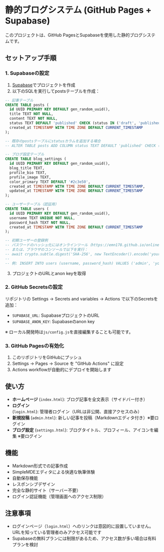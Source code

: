 # 静的ブログシステム (GitHub Pages + Supabase)

このプロジェクトは、GitHub PagesとSupabaseを使用した静的ブログシステムです。

## セットアップ手順

### 1. Supabaseの設定

1. [Supabase](https://supabase.com)でプロジェクトを作成
2. 以下のSQLを実行してpostsテーブルを作成：

```sql
-- 記事テーブル
CREATE TABLE posts (
  id UUID PRIMARY KEY DEFAULT gen_random_uuid(),
  title TEXT NOT NULL,
  content TEXT NOT NULL,
  status TEXT DEFAULT 'published' CHECK (status IN ('draft', 'published', 'private')),
  created_at TIMESTAMP WITH TIME ZONE DEFAULT CURRENT_TIMESTAMP
);

-- 既存のpostsテーブルにstatusカラムを追加する場合
-- ALTER TABLE posts ADD COLUMN status TEXT DEFAULT 'published' CHECK (status IN ('draft', 'published', 'private'));

-- ブログ設定テーブル
CREATE TABLE blog_settings (
  id UUID PRIMARY KEY DEFAULT gen_random_uuid(),
  blog_title TEXT,
  profile_bio TEXT,
  profile_image TEXT,
  color_primary TEXT DEFAULT '#2c3e50',
  created_at TIMESTAMP WITH TIME ZONE DEFAULT CURRENT_TIMESTAMP,
  updated_at TIMESTAMP WITH TIME ZONE DEFAULT CURRENT_TIMESTAMP
);

-- ユーザーテーブル（認証用）
CREATE TABLE users (
  id UUID PRIMARY KEY DEFAULT gen_random_uuid(),
  username TEXT UNIQUE NOT NULL,
  password_hash TEXT NOT NULL,
  created_at TIMESTAMP WITH TIME ZONE DEFAULT CURRENT_TIMESTAMP
);

-- 初期ユーザーの登録例
-- パスワードのハッシュ化にはオンラインツール（https://emn178.github.io/online-tools/sha256.html）を使用
-- または、ブラウザのコンソールで以下を実行：
-- await crypto.subtle.digest('SHA-256', new TextEncoder().encode('your_password')).then(hash => Array.from(new Uint8Array(hash)).map(b => b.toString(16).padStart(2, '0')).join(''))
-- 
-- 例: INSERT INTO users (username, password_hash) VALUES ('admin', 'your_hash_here');
```

3. プロジェクトのURLとanon keyを取得

### 2. GitHub Secretsの設定

リポジトリの Settings → Secrets and variables → Actions で以下のSecretsを追加：

- `SUPABASE_URL`: SupabaseプロジェクトのURL
- `SUPABASE_ANON_KEY`: Supabaseのanon key

※ ローカル開発時は`js/config.js`を直接編集することも可能です。

### 3. GitHub Pagesの有効化

1. このリポジトリをGitHubにプッシュ
2. Settings → Pages → Source を "GitHub Actions" に設定
3. Actions workflowが自動的にデプロイを開始します

## 使い方

- **ホームページ** (`index.html`): ブログ記事を全文表示（サイドバー付き）
- **ログイン** (`login.html`): 管理者ログイン（URLは非公開、直接アクセスのみ）
- **新規投稿** (`admin.html`): 新しい記事を投稿（Markdownエディタ付き）※要ログイン
- **ブログ設定** (`settings.html`): ブログタイトル、プロフィール、アイコンを編集 ※要ログイン

## 機能

- Markdown形式での記事作成
- SimpleMDEエディタによる快適な執筆体験
- 自動保存機能
- レスポンシブデザイン
- 完全な静的サイト（サーバー不要）
- ログイン認証機能（管理画面へのアクセス制限）

## 注意事項

- ログインページ（`login.html`）へのリンクは意図的に設置していません。URLを知っている管理者のみアクセス可能です
- Supabaseの無料プランには制限があるため、アクセス数が多い場合は有料プランを検討